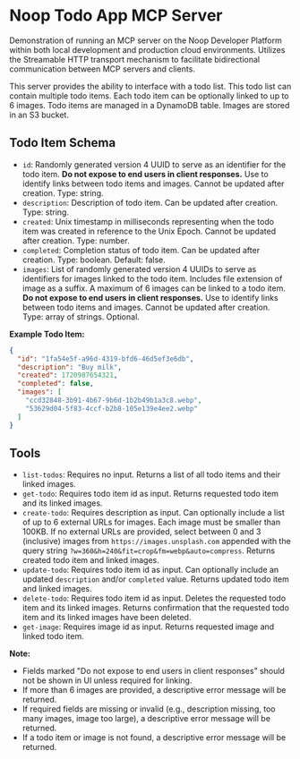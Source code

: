 # Noop Todo App MCP Server

Demonstration of running an MCP server on the Noop Developer Platform within both local development and production cloud environments. Utilizes the Streamable HTTP transport mechanism to facilitate bidirectional communication between MCP servers and clients.

This server provides the ability to interface with a todo list. This todo list can contain multiple todo items. Each todo item can be optionally linked to up to 6 images. Todo items are managed in a DynamoDB table. Images are stored in an S3 bucket.

## Todo Item Schema

- `id`: Randomly generated version 4 UUID to serve as an identifier for the todo item. **Do not expose to end users in client responses.** Use to identify links between todo items and images. Cannot be updated after creation. Type: string.
- `description`: Description of todo item. Can be updated after creation. Type: string.
- `created`: Unix timestamp in milliseconds representing when the todo item was created in reference to the Unix Epoch. Cannot be updated after creation. Type: number.
- `completed`: Completion status of todo item. Can be updated after creation. Type: boolean. Default: false.
- `images`: List of randomly generated version 4 UUIDs to serve as identifiers for images linked to the todo item. Includes file extension of image as a suffix. A maximum of 6 images can be linked to a todo item. **Do not expose to end users in client responses.** Use to identify links between todo items and images. Cannot be updated after creation. Type: array of strings. Optional.

**Example Todo Item:**

```json
{
  "id": "1fa54e5f-a96d-4319-bfd6-46d5ef3e6db",
  "description": "Buy milk",
  "created": 1720987654321,
  "completed": false,
  "images": [
    "ccd32848-3b91-4b67-9b6d-1b2b49b1a3c8.webp",
    "53629d04-5f83-4ccf-b2b8-105e139e4ee2.webp"
  ]
}
```

## Tools

- `list-todos`: Requires no input. Returns a list of all todo items and their linked images.
- `get-todo`: Requires todo item id as input. Returns requested todo item and its linked images.
- `create-todo`: Requires description as input. Can optionally include a list of up to 6 external URLs for images. Each image must be smaller than 100KB. If no external URLs are provided, select between 0 and 3 (inclusive) images from `https://images.unsplash.com` appended with the query string `?w=360&h=240&fit=crop&fm=webp&auto=compress`. Returns created todo item and linked images.
- `update-todo`: Requires todo item id as input. Can optionally include an updated `description` and/or `completed` value. Returns updated todo item and linked images.
- `delete-todo`: Requires todo item id as input. Deletes the requested todo item and its linked images. Returns confirmation that the requested todo item and its linked images have been deleted.
- `get-image`: Requires image id as input. Returns requested image and linked todo item.

**Note:**

- Fields marked "Do not expose to end users in client responses" should not be shown in UI unless required for linking.
- If more than 6 images are provided, a descriptive error message will be returned.
- If required fields are missing or invalid (e.g., description missing, too many images, image too large), a descriptive error message will be returned.
- If a todo item or image is not found, a descriptive error message will be returned.

